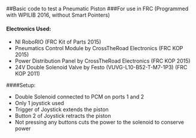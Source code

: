 ##Basic code to test a Pneumatic Piston
###For use in FRC (Programmed with WPILIB 2016, without Smart Pointers)

#### Electronics Used:
 * NI RoboRIO (FRC Kit of Parts 2015)
 * Pneumatics Control Module by CrossTheRoad Electronics (FRC KOP 2015)
 * Power Distribution Panel by CrossTheRoad Electronics (FRC KOP 2015)
 * 24V Double Solenoid Valve by Festo (VUVG-L10-B52-T-M7-1P3) (FRC KOP 2011)


####Setup:
 * Double Solenoid connected to PCM on ports 1 and 2
 * Only 1 joystick used
 * Trigger of Joystick extends the piston
 * Button 2 of Joystick retracts the piston
 * Not pressing any buttons cuts the power to the solenoid to conserve power
